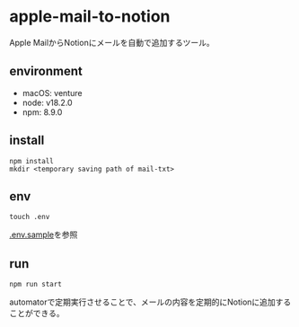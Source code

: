 # apple-mail-to-notion

Apple MailからNotionにメールを自動で追加するツール。

## environment

- macOS: venture
- node: v18.2.0
- npm: 8.9.0

## install

```shell
npm install
mkdir <temporary saving path of mail-txt>
```

## env
    
```shell
touch .env
```
[.env.sample](.env.sample)を参照

## run

```shell
npm run start
```

automatorで定期実行させることで、メールの内容を定期的にNotionに追加することができる。

